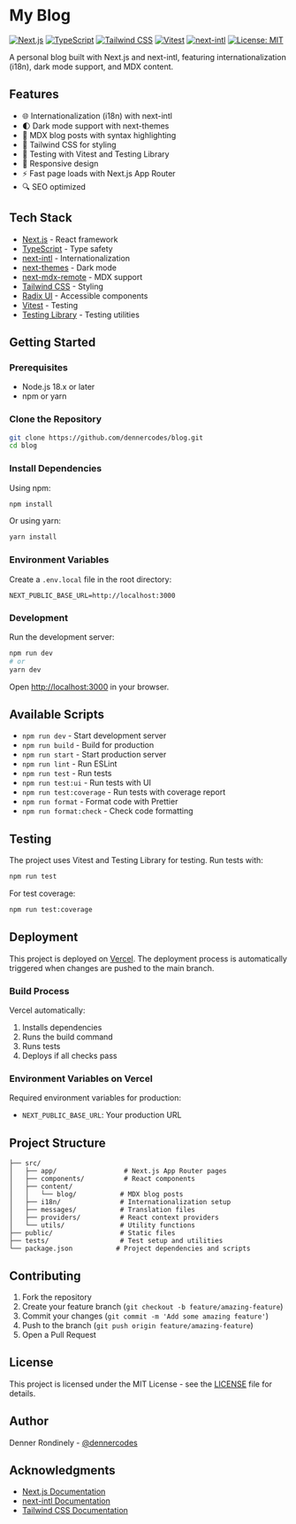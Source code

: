 # My Blog

[![Next.js](https://img.shields.io/badge/Next.js-13.5-black?style=flat-square&logo=next.js)](https://nextjs.org/)
[![TypeScript](https://img.shields.io/badge/TypeScript-5.0-blue?style=flat-square&logo=typescript)](https://www.typescriptlang.org/)
[![Tailwind CSS](https://img.shields.io/badge/Tailwind-3.0-38B2AC?style=flat-square&logo=tailwind-css)](https://tailwindcss.com/)
[![Vitest](https://img.shields.io/badge/Vitest-3.1-green?style=flat-square&logo=vitest)](https://vitest.dev/)
[![next-intl](https://img.shields.io/badge/next--intl-4.1-orange?style=flat-square)](https://next-intl-docs.vercel.app/)
[![License: MIT](https://img.shields.io/badge/License-MIT-yellow.svg?style=flat-square)](https://opensource.org/licenses/MIT)

A personal blog built with Next.js and next-intl, featuring internationalization (i18n), dark mode support, and MDX content.

## Features

- 🌐 Internationalization (i18n) with next-intl
- 🌓 Dark mode support with next-themes
- 📝 MDX blog posts with syntax highlighting
- 🎨 Tailwind CSS for styling
- 🧪 Testing with Vitest and Testing Library
- 📱 Responsive design
- ⚡ Fast page loads with Next.js App Router
- 🔍 SEO optimized

## Tech Stack

- [Next.js](https://nextjs.org/) - React framework
- [TypeScript](https://www.typescriptlang.org/) - Type safety
- [next-intl](https://next-intl-docs.vercel.app/) - Internationalization
- [next-themes](https://github.com/pacocoursey/next-themes) - Dark mode
- [next-mdx-remote](https://github.com/hashicorp/next-mdx-remote) - MDX support
- [Tailwind CSS](https://tailwindcss.com/) - Styling
- [Radix UI](https://www.radix-ui.com/) - Accessible components
- [Vitest](https://vitest.dev/) - Testing
- [Testing Library](https://testing-library.com/) - Testing utilities

## Getting Started

### Prerequisites

- Node.js 18.x or later
- npm or yarn

### Clone the Repository

```bash
git clone https://github.com/dennercodes/blog.git
cd blog
```

### Install Dependencies

Using npm:

```bash
npm install
```

Or using yarn:

```bash
yarn install
```

### Environment Variables

Create a `.env.local` file in the root directory:

```env
NEXT_PUBLIC_BASE_URL=http://localhost:3000
```

### Development

Run the development server:

```bash
npm run dev
# or
yarn dev
```

Open [http://localhost:3000](http://localhost:3000) in your browser.

## Available Scripts

- `npm run dev` - Start development server
- `npm run build` - Build for production
- `npm run start` - Start production server
- `npm run lint` - Run ESLint
- `npm run test` - Run tests
- `npm run test:ui` - Run tests with UI
- `npm run test:coverage` - Run tests with coverage report
- `npm run format` - Format code with Prettier
- `npm run format:check` - Check code formatting

## Testing

The project uses Vitest and Testing Library for testing. Run tests with:

```bash
npm run test
```

For test coverage:

```bash
npm run test:coverage
```

## Deployment

This project is deployed on [Vercel](https://vercel.com). The deployment process is automatically triggered when changes are pushed to the main branch.

### Build Process

Vercel automatically:

1. Installs dependencies
2. Runs the build command
3. Runs tests
4. Deploys if all checks pass

### Environment Variables on Vercel

Required environment variables for production:

- `NEXT_PUBLIC_BASE_URL`: Your production URL

## Project Structure

```
├── src/
│   ├── app/                 # Next.js App Router pages
│   ├── components/          # React components
│   ├── content/
│   │   └── blog/           # MDX blog posts
│   ├── i18n/               # Internationalization setup
│   ├── messages/           # Translation files
│   ├── providers/          # React context providers
│   └── utils/              # Utility functions
├── public/                 # Static files
├── tests/                  # Test setup and utilities
└── package.json           # Project dependencies and scripts
```

## Contributing

1. Fork the repository
2. Create your feature branch (`git checkout -b feature/amazing-feature`)
3. Commit your changes (`git commit -m 'Add some amazing feature'`)
4. Push to the branch (`git push origin feature/amazing-feature`)
5. Open a Pull Request

## License

This project is licensed under the MIT License - see the [LICENSE](LICENSE) file for details.

## Author

Denner Rondinely - [@dennercodes](https://github.com/dennercodes)

## Acknowledgments

- [Next.js Documentation](https://nextjs.org/docs)
- [next-intl Documentation](https://next-intl-docs.vercel.app/)
- [Tailwind CSS Documentation](https://tailwindcss.com/docs)
